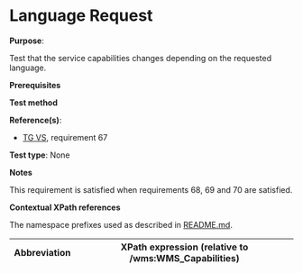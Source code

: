 # Language Request

**Purpose**:

Test that the service capabilities changes depending on the requested language.

**Prerequisites**

**Test method**

**Reference(s)**:

* [TG VS](./README.md#ref_TG_VS), requirement 67

**Test type**: None

**Notes**

This requirement is satisfied when requirements 68, 69 and 70 are satisfied.

**Contextual XPath references**

The namespace prefixes used as described in [README.md](./README.md#namespaces).

Abbreviation                                               |  XPath expression (relative to /wms:WMS_Capabilities)
---------------------------------------------------------- | -------------------------------------------------------------------------
